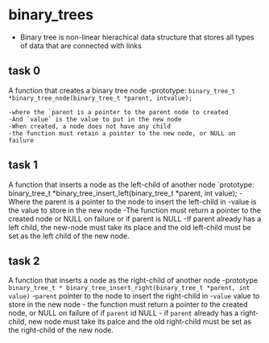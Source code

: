 # binary_trees

- Binary tree is non-linear hierachical data structure that stores all types of data that are connected with links


## task 0
A function that creates a binary tree node
    -prototype: `binary_tree_t *binary_tree_node(binary_tree_t *parent, intvalue);`

    -where the `parent is a pointer to the parent node to created
    -And `value` is the value to put in the new node
    -When created, a node does not have any child
    -the function must retain a pointer to the new node, or NULL on failure

## task 1
A function that inserts a node as the left-child of another node
    `prototype: binary_tree_t *binary_tree_insert_left(binary_tree_t *parent, int value);
    -Where the parent is a pointer to the  node to insert the left-child in
    -value is the value to store in the new node
    -The function must return a pointer to the created node or NULL on failure or if parent is NULL
    -If parent already has a left child, the new-node must take its place and the old left-child must be set as the left child of the new node.


## task 2
A function that inserts a node as the right-child of another node
    -prototype `binary_tree_t * binary_tree_insert_right(binary_tree_t *parent, int value)`
    -`parent`  pointer to the node to insert the right-child in
    -`value` value to store in the new node
    - the function must return a pointer to the created node, or NULL on failure of if `parent` id NULL
    - if `parent` already has a right-child, new node must take its palce and the old right-child must be set as the right-child of the new node.

